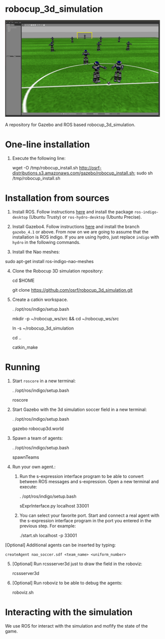 robocup_3d_simulation
=====================

![Alt text](/naos_robocup.png?raw=true "3D Simulation game simulated in Gazebo")

A repository for Gazebo and ROS based robocup_3d_simulation.

One-line installation
============

1. Execute the following line:

    wget -O /tmp/robocup_install.sh http://osrf-distributions.s3.amazonaws.com/gazebo/robocup_install.sh; sudo sh /tmp/robocup_install.sh

Installation from sources
=========================

1. Install ROS. Follow instructions
 [here](http://wiki.ros.org/indigo/Installation/Ubuntu) and install the package
 `ros-indigo-desktop` (Ubuntu Trusty) or `ros-hydro-desktop` (Ubuntu Precise).

2. Install Gazebo4. Follow instructions
 [here](http://gazebosim.org/tutorials?tut=install_from_source&cat=install) and
 install the branch `gazebo_4.1` or above. From now on we are going to assume
 that the installation is ROS indigo. If you are using hydro, just replace
 `indigo` with `hydro` in the following commands.

3. Install the Nao meshes:

  sudo apt-get install ros-indigo-nao-meshes

4. Clone the Robocup 3D simulation repository:

    cd $HOME

    git clone https://github.com/osrf/robocup_3d_simulation.git

2. Create a catkin workspace.

    . /opt/ros/indigo/setup.bash

    mkdir -p ~/robocup_ws/src && cd ~/robocup_ws/src

    ln -s ~/robocup_3d_simulation

    cd ..

    catkin_make

Running
=======

1. Start `roscore` in a new terminal:

    . /opt/ros/indigo/setup.bash

    roscore

2. Start Gazebo with the 3d simulation soccer field in a new terminal:

    . /opt/ros/indigo/setup.bash

    gazebo robocup3d.world

3. Spawn a team of agents:

    . /opt/ros/indigo/setup.bash

    spawnTeams

4. Run your own agent.:

    1. Run the s-expression interface program to be able to convert between ROS
    messages and s-expression. Open a new terminal and execute:

        . /opt/ros/indigo/setup.bash

        sExprInterface.py localhost 33001

    2. You can select your favorite port. Start and connect a real agent with the
    s-expression interface program in the port you entered in the previous step.
    For example:

        ./start.sh localhost -p 33001

[Optional] Additional agents can be inserted by typing:

    createAgent nao_soccer.sdf <team_name> <uniform_number>

5. [Optional] Run rcssserver3d just to draw the field in the roboviz:

    rcssserver3d

6. [Optional] Run roboviz to be able to debug the agents:

    roboviz.sh


Interacting with the simulation
===============================

We use ROS for interact with the simulation and mofify the state of the game.

